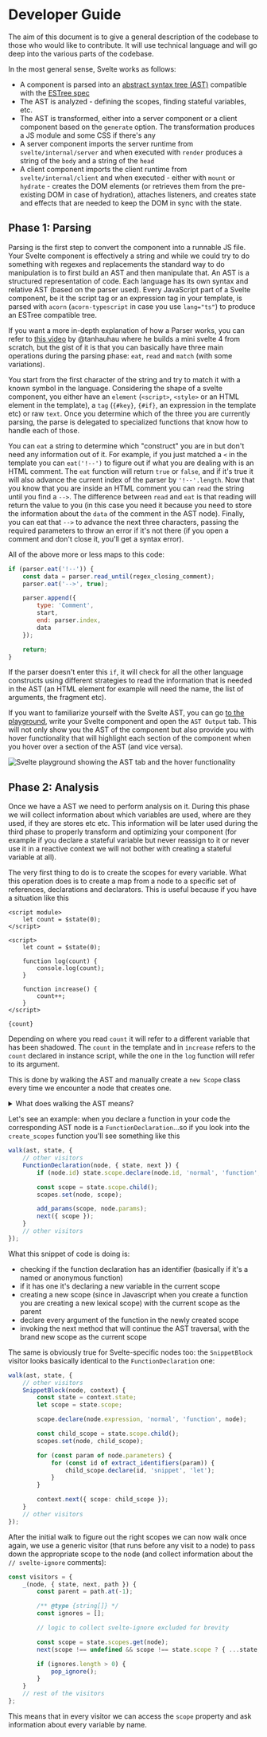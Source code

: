 # Developer Guide

The aim of this document is to give a general description of the codebase to those who would like to contribute. It will use technical language and will go deep into the various parts of the codebase.

In the most general sense, Svelte works as follows:

- A component is parsed into an [abstract syntax tree (AST)](https://en.m.wikipedia.org/wiki/Abstract_syntax_tree) compatible with the [ESTree spec](https://github.com/estree/estree)
- The AST is analyzed - defining the scopes, finding stateful variables, etc.
- The AST is transformed, either into a server component or a client component based on the `generate` option. The transformation produces a JS module and some CSS if there's any
- A server component imports the server runtime from `svelte/internal/server` and when executed with `render` produces a string of the `body` and a string of the `head`
- A client component imports the client runtime from `svelte/internal/client` and when executed - either with `mount` or `hydrate` - creates the DOM elements (or retrieves them from the pre-existing DOM in case of hydration), attaches listeners, and creates state and effects that are needed to keep the DOM in sync with the state.

## Phase 1: Parsing

Parsing is the first step to convert the component into a runnable JS file. Your Svelte component is effectively a string and while we could try to do something with regexes and replacements the standard way to do manipulation is to first build an AST and then manipulate that. An AST is a structured representation of code. Each language has its own syntax and relative AST (based on the parser used). Every JavaScript part of a Svelte component, be it the script tag or an expression tag in your template, is parsed with `acorn` (`acorn-typescript` in case you use `lang="ts"`) to produce an ESTree compatible tree.

If you want a more in-depth explanation of how a Parser works, you can refer to [this video](https://www.youtube.com/watch?v=mwvyKGw2CzU) by @tanhauhau where he builds a mini svelte 4 from scratch, but the gist of it is that you can basically have three main operations during the parsing phase: `eat`, `read` and `match` (with some variations).

You start from the first character of the string and try to match it with a known symbol in the language. Considering the shape of a svelte component, you either have an `element` (`<script>`, `<style>` or an HTML element in the template), a `tag` (`{#key}`, `{#if}`, an expression in the template etc) or raw `text`. Once you determine which of the three you are currently parsing, the parse is delegated to specialized functions that know how to handle each of those.

You can `eat` a string to determine which "construct" you are in but don't need any information out of it. For example, if you just matched a `<` in the template you can `eat('!--')` to figure out if what you are dealing with is an HTML comment. The `eat` function will return `true` or `false`, and if it's true it will also advance the current index of the parser by `'!--'.length`. Now that you know that you are inside an HTML comment you can `read` the string until you find a `-->`. The difference between `read` and `eat` is that reading will return the value to you (in this case you need it because you need to store the information about the `data` of the comment in the AST node). Finally, you can eat that `-->` to advance the next three characters, passing the required parameters to throw an error if it's not there (if you open a comment and don't close it, you'll get a syntax error).

All of the above more or less maps to this code:

```js
if (parser.eat('!--')) {
	const data = parser.read_until(regex_closing_comment);
	parser.eat('-->', true);

	parser.append({
		type: 'Comment',
		start,
		end: parser.index,
		data
	});

	return;
}
```

If the parser doesn't enter this `if`, it will check for all the other language constructs using different strategies to read the information that is needed in the AST (an HTML element for example will need the name, the list of arguments, the fragment etc).

If you want to familiarize yourself with the Svelte AST, you can go [to the playground](https://svelte.dev/playground), write your Svelte component and open the `AST Output` tab. This will not only show you the AST of the component but also provide you with hover functionality that will highlight each section of the component when you hover over a section of the AST (and vice versa).

![Svelte playground showing the AST tab and the hover functionality](assets/developer-guide/ast.png)

## Phase 2: Analysis

Once we have a AST we need to perform analysis on it. During this phase we will collect information about which variables are used, where are they used, if they are stores etc etc. This information will be later used during the third phase to properly transform and optimizing your component (for example if you declare a stateful variable but never reassign to it or never use it in a reactive context we will not bother with creating a stateful variable at all).

The very first thing to do is to create the scopes for every variable. What this operation does is to create a map from a node to a specific set of references, declarations and declarators. This is useful because if you have a situation like this

```svelte
<script module>
	let count = $state(0);
</script>

<script>
	let count = $state(0);

	function log(count) {
		console.log(count);
	}

	function increase() {
		count++;
	}
</script>

{count}
```

Depending on where you read `count` it will refer to a different variable that has been shadowed. The `count` in the template and in `increase` refers to the `count` declared in instance script, while the one in the `log` function will refer to its argument.

This is done by walking the AST and manually create a `new Scope` class every time we encounter a node that creates one.

<details>
	<summary>What does walking the AST means?</summary>
	
	As we've seen, the AST is basically a giant Javascript object with a `type` property to indicate the node type and a series of extra properties.

    For example, a `$state(1)` node will look like this (excluding position information):

    ```js
    {
    	type: "CallExpression",
    	callee: {
    		type: "Identifier",
    		name: "$state",
    	},
    	arguments: [{
    		type: "Literal",
    		value: 1,
    		raw: "1",
    	}]
    }
    ```

    Walking allows you to invoke a function (that's called a visitor) for each of the nodes in the AST, receiving the node itself as an argument.

</details>

Let's see an example: when you declare a function in your code the corresponding AST node is a `FunctionDeclaration`...so if you look into the `create_scopes` function you'll see something like this

```ts
walk(ast, state, {
	// other visitors
	FunctionDeclaration(node, { state, next }) {
		if (node.id) state.scope.declare(node.id, 'normal', 'function', node);

		const scope = state.scope.child();
		scopes.set(node, scope);

		add_params(scope, node.params);
		next({ scope });
	}
	// other visitors
});
```

What this snippet of code is doing is:

- checking if the function declaration has an identifier (basically if it's a named or anonymous function)
- if it has one it's declaring a new variable in the current scope
- creating a new scope (since in Javascript when you create a function you are creating a new lexical scope) with the current scope as the parent
- declare every argument of the function in the newly created scope
- invoking the next method that will continue the AST traversal, with the brand new scope as the current scope

The same is obviously true for Svelte-specific nodes too: the `SnippetBlock` visitor looks basically identical to the `FunctionDeclaration` one:

```ts
walk(ast, state, {
	// other visitors
	SnippetBlock(node, context) {
		const state = context.state;
		let scope = state.scope;

		scope.declare(node.expression, 'normal', 'function', node);

		const child_scope = state.scope.child();
		scopes.set(node, child_scope);

		for (const param of node.parameters) {
			for (const id of extract_identifiers(param)) {
				child_scope.declare(id, 'snippet', 'let');
			}
		}

		context.next({ scope: child_scope });
	}
	// other visitors
});
```

After the initial walk to figure out the right scopes we can now walk once again, we use a generic visitor (that runs before any visit to a node) to pass down the appropriate scope to the node (and collect information about the `// svelte-ignore` comments):

```ts
const visitors = {
	_(node, { state, next, path }) {
		const parent = path.at(-1);

		/** @type {string[]} */
		const ignores = [];

		// logic to collect svelte-ignore excluded for brevity

		const scope = state.scopes.get(node);
		next(scope !== undefined && scope !== state.scope ? { ...state, scope } : state);

		if (ignores.length > 0) {
			pop_ignore();
		}
	}
	// rest of the visitors
};
```

This means that in every visitor we can access the `scope` property and ask information about every variable by name.
